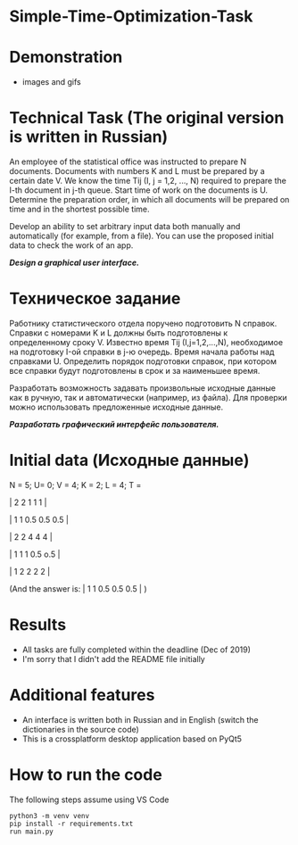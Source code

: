 # Simple-Time-Optimization-Task

# Demonstration

- images and gifs

# Technical Task (The original version is written in Russian)

An employee of the statistical office was instructed to prepare N documents.
Documents with numbers K and L must be prepared by a certain date V.
We know the time Tij (I, j = 1,2, ..., N) required to prepare the I-th document in
j-th queue. Start time of work on the documents is U.
Determine the preparation order, in which all documents will be prepared on time and in the shortest possible time.


Develop an ability to set arbitrary input data both manually and
automatically (for example, from a file). You can use the proposed
initial data to check the work of an app.


***Design a graphical user interface.***


# Техническое задание

Работнику статистического отдела поручено подготовить N справок. Справки
с номерами K и L должны быть подготовлены к определенному сроку V.
Известно время Tij (I,j=1,2,...,N), необходимое на подготовку I-ой справки в
j-ю очередь. Время начала работы над справками U. Определить порядок
подготовки справок, при котором все справки будут подготовлены в срок и за
наименьшее время.

Разработать возможность задавать произвольные исходные данные как в ручную, так и
автоматически (например, из файла). Для проверки можно использовать предложенные
исходные данные.


***Разработать графический интерфейс пользователя.***


# Initial data (Исходные данные)

N = 5; U= 0; V = 4; K = 2; L = 4; T = 

 | 2 2 1 1 1 |
 
 | 1 1 0.5 0.5 0.5 |
 
 | 2 2 4 4 4 |
 
 | 1 1 1 0.5 o.5 |
 
 | 1 2 2 2 2 |
 
(And the answer is: | 1 1 0.5 0.5 0.5 | )


# Results
- All tasks are fully completed within the deadline (Dec of 2019)
- I'm sorry that I didn't add the README file initially


# Additional features
- An interface is written both in Russian and in English (switch the dictionaries in the source code)
- This is a crossplatform desktop application based on PyQt5


# How to run the code
The following steps assume using VS Code
```
python3 -m venv venv
pip install -r requirements.txt
run main.py
```